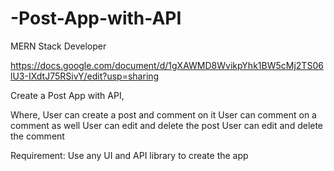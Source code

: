 # -Post-App-with-API

MERN Stack Developer

https://docs.google.com/document/d/1gXAWMD8WvikpYhk1BW5cMj2TS06lU3-IXdtJ75RSivY/edit?usp=sharing

Create a Post App with API,

Where,
User can create a post and comment on it
User can comment on a comment as well
User can edit and delete the post
User can edit and delete the comment

Requirement:
Use any UI and API library to create the app
